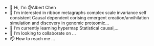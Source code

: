 - 👋 Hi, I’m @Albert Chen
- 👀 I’m interested in ribbon metagraphs complex scale invariance self consistent Causal dependent corising emergent creation/annihilation simulation and discovery in genomic proteomic...
- 🌱 I’m currently learning  hypermap Statistical causal,...
- 💞️ I’m looking to collaborate on ...
- 📫 How to reach me ...

<!---
is a ✨ special ✨ repository because its `README.md` (this file) appears on your GitHub profile.
You can click the Preview link to take a look at your changes.
--->
